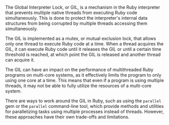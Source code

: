 The Global Interpreter Lock, or GIL, is a mechanism in the Ruby interpreter that prevents multiple native threads from executing Ruby code simultaneously. This is done to protect the interpreter's internal data structures from being corrupted by multiple threads accessing them simultaneously.

The GIL is implemented as a mutex, or mutual exclusion lock, that allows only one thread to execute Ruby code at a time. When a thread acquires the GIL, it can execute Ruby code until it releases the GIL or until a certain time threshold is reached, at which point the GIL is released and another thread can acquire it.

The GIL can have an impact on the performance of multithreaded Ruby programs on multi-core systems, as it effectively limits the program to only using one core at a time. This means that even if a program is using multiple threads, it may not be able to fully utilize the resources of a multi-core system.

There are ways to work around the GIL in Ruby, such as using the `parallel` gem or the `parallel` command-line tool, which provide methods and utilities for parallelizing tasks using multiple processes instead of threads. However, these approaches have their own trade-offs and limitations.

